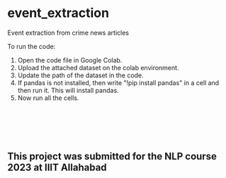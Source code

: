 # event_extraction
Event extraction from crime news articles

To run the code:
1. Open the code file in Google Colab.
2. Upload the attached dataset on the colab environment.
3. Update the path of the dataset in the code.
4. If pandas is not installed, then write "!pip install pandas" in a cell and then run it. This will install pandas.
5. Now run all the cells.

<br><br><br><br>
## This project was submitted for the NLP course 2023 at IIIT Allahabad

